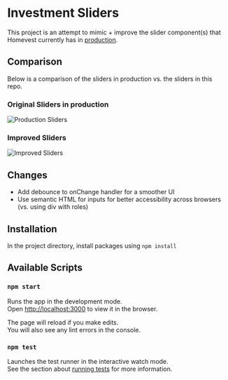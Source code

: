 # Investment Sliders

This project is an attempt to mimic + improve the slider component(s) that Homevest currently has in [production](https://homevest.co/homes/St-Louis-MO/5033-Ulena-Avenue-63116/q2GTETisd65WqvfK8BCd7).

## Comparison

Below is a comparison of the sliders in production vs. the sliders in this repo.

### Original Sliders in production

![Production Sliders](https://media.giphy.com/media/WUZzuoD72xl8yG7smn/giphy.gif)

### Improved Sliders

![Improved Sliders](https://media.giphy.com/media/ic0Y0JvF8WhqrXqUPA/giphy.gif)

## Changes

- Add debounce to onChange handler for a smoother UI
- Use semantic HTML for inputs for better accessibility across browsers (vs. using div with roles)

## Installation

In the project directory, install packages using
`npm install`

## Available Scripts

### `npm start`

Runs the app in the development mode.<br />
Open [http://localhost:3000](http://localhost:3000) to view it in the browser.

The page will reload if you make edits.<br />
You will also see any lint errors in the console.

### `npm test`

Launches the test runner in the interactive watch mode.<br />
See the section about [running tests](https://facebook.github.io/create-react-app/docs/running-tests) for more information.
